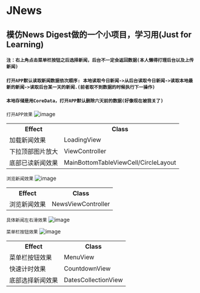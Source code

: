 # JNews
## 模仿News Digest做的一个小项目，学习用(Just for Learning)

#### `注：右上角点击菜单栏按钮之后选择新闻，后台不一定会返回数据(本人懒得打理后台以及上传新闻)`
#### `打开APP默认读取新闻数据依次顺序: 本地读取今日新闻->从后台读取今日新闻->读取本地最新的新闻->读取后台某一天的新闻.(前者取不到数据的时候执行下一操作)`
#### `本地存储是用CoreData，打开APP默认删除六天前的数据(好像现在被我关了)`


`打开APP效果`
![image](https://github.com/programmerC/JNews/raw/master/Gif/1.gif)
<table>
<tr>
  <th>Effect</th>
  <th>Class</th>
</tr>
<tr>
  <td>加载新闻效果</td>
  <td>LoadingView</td>
</tr>
<tr>
  <td>下拉顶部图片放大</td>
  <td>ViewController</td>
</tr>
<tr>
  <td>底部已读新闻效果</td>
  <td>MainBottomTableViewCell/CircleLayout</td>
</tr>
</table>

`浏览新闻效果`
![image](https://github.com/programmerC/JNews/raw/master/Gif/3.gif)
<table>
<tr>
  <th>Effect</th>
  <th>Class</th>
</tr>
<tr>
  <td>浏览新闻效果</td>
  <td>NewsViewController</td>
</tr>
</table>

`具体新闻左右滑效果`
![image](https://github.com/programmerC/JNews/raw/master/Gif/2.gif)

`菜单栏按钮效果`
![image](https://github.com/programmerC/JNews/raw/master/Gif/4.gif)
<table>
<tr>
  <th>Effect</th>
  <th>Class</th>
</tr>
<tr>
  <td>菜单栏按钮效果</td>
  <td>MenuView</td>
</tr>
<tr>
  <td>快速计时效果</td>
  <td>CountdownView</td>
</tr>
<tr>
  <td>底部选择新闻效果</td>
  <td>DatesCollectionView</td>
</tr>
</table>
